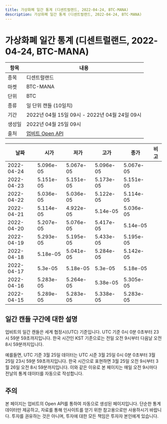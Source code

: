 ```yaml
---
title: 가상화폐 일간 통계 (디센트럴랜드, 2022-04-24, BTC-MANA)
description: 가상화폐 일간 통계 (디센트럴랜드, 2022-04-24, BTC-MANA)
---
```



가상화폐 일간 통계 (디센트럴랜드, 2022-04-24, BTC-MANA)
===

|항목|내용|
|--|--|
|종목|디센트럴랜드|
|마켓|BTC-MANA|
|단위|BTC|
|종류|일 단위 캔들 (10일치)|
|기간|2022년 04월 15일 09시 - 2022년 04월 24일 09시|
|생성일|2022년 04월 25일 09시|
|출처|[업비트 Open API](https://docs.upbit.com)|


|날짜|시가|저가|고가|종가|비고|
|--|--|--|--|--|--|
|2022-04-24|5.096e-05|5.067e-05|5.096e-05|5.067e-05|    |
|2022-04-23|5.151e-05|5.151e-05|5.173e-05|5.151e-05|    |
|2022-04-22|5.036e-05|5.036e-05|5.122e-05|5.114e-05|    |
|2022-04-21|5.114e-05|4.922e-05|5.14e-05|5.036e-05|    |
|2022-04-20|5.207e-05|5.076e-05|5.417e-05|5.14e-05|    |
|2022-04-19|5.293e-05|5.195e-05|5.433e-05|5.195e-05|    |
|2022-04-18|5.18e-05|5.041e-05|5.284e-05|5.142e-05|    |
|2022-04-17|5.3e-05|5.18e-05|5.3e-05|5.18e-05|    |
|2022-04-16|5.283e-05|5.264e-05|5.38e-05|5.305e-05|    |
|2022-04-15|5.289e-05|5.283e-05|5.338e-05|5.283e-05|    |


일간 캔들 구간에 대한 설명
---


업비트의 일간 캔들은 세계 협정시(UTC) 기준입니다. 
UTC 기준 0시 0분 0초부터 23시 59분 59초까지입니다. 
한국 시간인 KST 기준으로는 전일 오전 9시부터 다음날 오전 8시 59분까지입니다. 


예를들면, UTC 기준 3월 25일 데이터는 UTC 시준 3월 25일 0시 0분 0초부터 3월 25일 23시 59분 59초까지입니다. 
한국 시간으로 표현하면 3월 25일 오전 9시부터 3월 26일 오전 8시 59분까지입니다. 
이와 같은 이유로 본 페이지는 매일 오전 9시마다 전날의 통계 데이터를 자동으로 작성합니다. 


주의
---


본 페이지는 업비트의 Open API를 통하여 자동으로 생성된 페이지입니다. 
단순한 통계 데이터만 제공하고, 자료를 통해 인사이트를 얻기 위한 참고용으로만 사용하시기 바랍니다. 
투자를 권유하는 것은 아니며, 투자에 대한 모든 책임은 투자자 본인에게 있습니다. 
